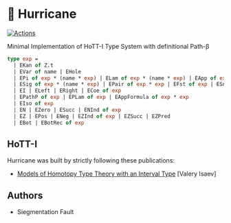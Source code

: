 🧊 Hurricane
============

[![Actions](https://github.com/groupoid/hurricane/workflows/opam/badge.svg)](https://github.com/groupoid/hurricane/actions)

Minimal Implementation of HoTT-I Type System with definitional Path-β

```OCaml
type exp =
  | EKan of Z.t                                                               (* cosmos *)
  | EVar of name | EHole                                                   (* variables *)
  | EPi of exp * (name * exp) | ELam of exp * (name * exp) | EApp of exp * exp     (* Π *)
  | ESig of exp * (name * exp) | EPair of exp * exp | EFst of exp | ESnd of exp    (* Σ *)
  | EI | ELeft | ERight | ECoe of exp                                       (* interval *)
  | EPathP of exp | EPLam of exp | EAppFormula of exp * exp                     (* path *)
  | EIso of exp                                                           (* univalence *)
  | EN | EZero | ESucc | ENInd of exp                                              (* N *)
  | EZ | EPos | ENeg | EZInd of exp | EZSucc | EZPred                              (* Z *)
  | EBot | EBotRec of exp                                                          (* ⊥ *)
```

HoTT-I
------

Hurricane was built by strictly following these publications:

* <a href="https://arxiv.org/pdf/2004.14195.pdf">Models of Homotopy Type Theory with an Interval Type</a> [Valery Isaev]

Authors
-------

* Siegmentation Fault
